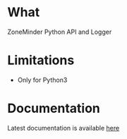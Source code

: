 What
=====

ZoneMinder Python API and Logger

Limitations
============
* Only for Python3

Documentation
=================
Latest documentation is available <a href='https://pyzm.readthedocs.io/en/latest/'>here</a>

